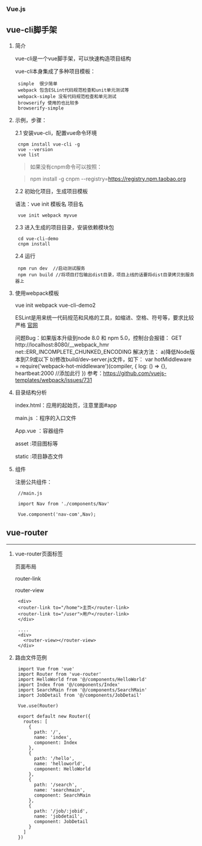 ### Vue.js

## vue-cli脚手架

1. 简介

    vue-cli是一个vue脚手架，可以快速构造项目结构
    
    vue-cli本身集成了多种项目模板：
    
        simple  很少简单
        webpack 包含ESLint代码规范检查和unit单元测试等
        webpack-simple 没有代码规范检查和单元测试
        browserify 使用的也比较多
        browserify-simple

2. 示例，步骤：

	2.1 安装vue-cli，配置vue命令环境
	
	    cnpm install vue-cli -g
	    vue --version
	    vue list
	   
	 >如果没有cnpm命令可以按照：
	 
	 >npm install -g cnpm --registry=https://registry.npm.taobao.org

	2.2 初始化项目，生成项目模板
	
    语法：vue init 模板名  项目名
    
    	vue init webpack myvue

	2.3 进入生成的项目目录，安装依赖模块包
    
    	cd vue-cli-demo
    	cnpm install

	2.4 运行
    
    	npm run dev  //启动测试服务
    	npm run build //将项目打包输出dist目录，项目上线的话要将dist目录拷贝到服务器上

3. 使用webpack模板

    vue init webpack vue-cli-demo2

    ESLint是用来统一代码规范和风格的工具，如缩进、空格、符号等，要求比较严格
[官网](http://eslint.org)

    问题Bug：如果版本升级到node 8.0 和 npm 5.0，控制台会报错：
        GET http://localhost:8080/__webpack_hmr net::ERR_INCOMPLETE_CHUNKED_ENCODING
    解决方法：
        a)降低Node版本到7.9或以下
        b)修改build/dev-server.js文件，如下：
            var hotMiddleware = require('webpack-hot-middleware')(compiler, {
              log: () => {},
              heartbeat:2000 //添加此行
            })
        参考：https://github.com/vuejs-templates/webpack/issues/731

4. 目录结构分析

	index.html：应用的起始页，注意里面#app
	
	main.js	：程序的入口文件
	
	App.vue	：容器组件
	
	asset		:项目图标等
	
	static		:项目静态文件
	
5. 组件

    注册公共组件：

        //main.js

        import Nav from './components/Nav'

        Vue.component('nav-com',Nav);


## vue-router 
---
1. vue-router页面标签

	页面布局

	router-link
	
	router-view

		<div>
		<router-link to="/home">主页</router-link>
		<router-link to="/user">用户</router-link>
		</div>
		
		....
		<div>
		  <router-view></router-view>
		</div>

2. 路由文件范例

		import Vue from 'vue'
		import Router from 'vue-router'
		import HelloWorld from '@/components/HelloWorld'
		import Index from '@/components/Index'
		import SearchMain from '@/components/SearchMain'
		import JobDetail from '@/components/JobDetail'
		
		Vue.use(Router)
		
		export default new Router({
		  routes: [
		    {
		      path: '/',
		      name: 'index',
		      component: Index
		    },
		    {
		      path: '/hello',
		      name: 'helloworld',
		      component: HelloWorld
		    },
		    {
		      path: '/search',
		      name: 'searchmain',
		      component: SearchMain
		    },
		    {
		      path: '/job/:jobid',
		      name: 'jobdetail',
		      component: JobDetail
		    }
		  ]
		})






